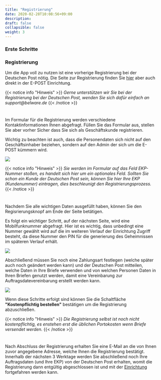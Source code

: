 ```yaml
---
title: "Registrierung"
date: 2020-02-28T10:08:56+09:00
description: 
draft: false
collapsible: false
weight: 3
---
```

### Erste Schritte

### Registrierung
Um die App voll zu nutzen ist eine vorherige Registrierung bei der Deutschen Post nötig. Die Seite zur Registrierung finden Sie [hier](https://shop.deutschepost.de/shop/registration/registrationCollectData.jsp) aber auch direkt in der E-POST Einrichtung.

{{< notice info "Hinweis" >}}
 _Gerne unterstützen wir Sie bei der Registrierung bei der Deutschen Post, wenden Sie sich dafür einfach an support@belware.de_
{{< /notice >}}
#

Im Formular für die Registrierung werden verschiedene Kontaktinformationen Ihnen abgefragt. Füllen Sie das Formular aus, stellen Sie aber vorher Sicher dass Sie sich als Geschäftskunde registrieren.

Wichtig zu beachten ist auch, dass die Personendaten sich nicht auf den Geschäftsinhaber beziehen, sondern auf den Admin der sich um die E-POST kümmern wird.

![](images/apps/epostformular.PNG)

{{< notice info "Hinweis" >}}
 _Sie werden im Formular auf das Feld EKP-Nummer stoßen, es handelt sich hier um ein optionales Feld. Sollten Sie schon ein Kunde der Deutschen Post sein, können Sie hier Ihre EKP (Kundenummer) eintragen, dies beschleunigt den Registrierungsprozess._
{{< /notice >}}
#

Nachdem Sie alle wichtigen Daten ausgefüllt haben, können Sie den Regisrierungsknopf am Ende der Seite betätigen.

Es folgt ein wichtiger Schritt, auf der nächsten Seite, wird eine Mobilfunknummer abgefragt. Hier ist es wichtig, dass unbedingt eine Nummer gewählt wird auf die im weiteren Verlauf der Einrichtung Zugriff besteht, da diese Nummer den PIN für die generierung des Geheimnissen im späteren Verlauf erhält.

![](images/apps/eposthandy.PNG)

Abschließend müssen Sie noch eine Zahlungsart festlegen (welche später auch noch geändert werden kann) und der Deutschen Post mitteilen, welche Daten in Ihre Briefe verwenden und von welchen Personen Daten in Ihren Briefen genutzt werden, damit eine Vereinbarung zur Auftragsdatevereinbarung erstellt werden kann.

![](images/apps/epostzahlung.PNG)

Wenn diese Schritte erfolgt sind können Sie die Schaltfläche **"Kostenpflichtig bestellen"** bestätigen um die Registrierung abzuschließen.

{{< notice info "Hinweis" >}}
 _Die Registrierung selbst ist noch nicht kostenpflichtig, es enstehen erst die üblichen Portokosten wenn Briefe versendet werden._
{{< /notice >}}
#

Nach Abschluss der Registrierung erhalten Sie eine E-Mail an die von Ihnen zuvor angegebene Adresse, welche Ihnen die Registrierung bestätigt. Innerhalb der nächsten 3 Werktage werden Sie abschließend noch Ihre Auftragsdaten (und Ihre EKP) von der Deutschen Post erhalten, womit die Registrierung dann entgültig abgeschlossen ist und mit der [Einrichtung](de-de/apps/e-post/setup/countrynames) fortgefahren werden kann. 






